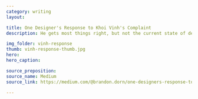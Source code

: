 ```yaml
---
category: writing
layout:

title: One Designer's Response to Khoi Vinh's Complaint
description: He gets most things right, but not the current state of design criticism.

img_folder: vinh-response
thumb: vinh-response-thumb.jpg
hero:
hero_caption:

source_preposition:
source_name: Medium
source_link: https://medium.com/@brandon.dorn/one-designers-response-to-khoi-vinh-s-complaint-3f1325d439de

---
```


